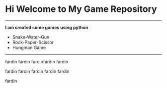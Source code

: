 # Hi Welcome to My Game Repository
***

**I am created some games using python**
- Snake-Water-Gun
- Rock-Paper-Scissor
- Hungman Game
---

fardin
fardin
fardinfardin fardin

fardin
fardin
fardin
fardin fardin

fardin
